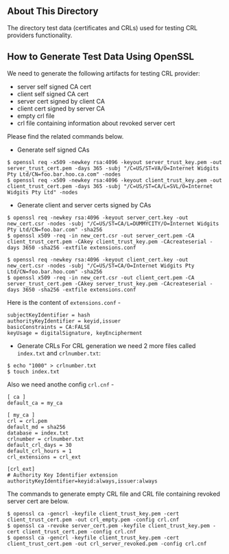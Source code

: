 About This Directory
-------------
The directory test data (certificates and CRLs) used for testing CRL providers 
functionality.

How to Generate Test Data Using OpenSSL
-------------

We need to generate the following artifacts for testing CRL provider:
* server self signed CA cert
* client self signed CA cert
* server cert signed by client CA
* client cert signed by server CA
* empty crl file 
* crl file containing information about revoked server cert

Please find the related commands below.

* Generate self signed CAs
```
$ openssl req -x509 -newkey rsa:4096 -keyout server_trust_key.pem -out server_trust_cert.pem -days 365 -subj "/C=US/ST=VA/O=Internet Widgits Pty Ltd/CN=foo.bar.hoo.ca.com" -nodes
$ openssl req -x509 -newkey rsa:4096 -keyout client_trust_key.pem -out client_trust_cert.pem -days 365 -subj "/C=US/ST=CA/L=SVL/O=Internet Widgits Pty Ltd" -nodes
```

* Generate client and server certs signed by CAs
```
$ openssl req -newkey rsa:4096 -keyout server_cert.key -out new_cert.csr -nodes -subj "/C=US/ST=CA/L=DUMMYCITY/O=Internet Widgits Pty Ltd/CN=foo.bar.com" -sha256
$ openssl x509 -req -in new_cert.csr -out server_cert.pem -CA client_trust_cert.pem -CAkey client_trust_key.pem -CAcreateserial -days 3650 -sha256 -extfile extensions.conf

$ openssl req -newkey rsa:4096 -keyout client_cert.key -out new_cert.csr -nodes -subj "/C=US/ST=CA/O=Internet Widgits Pty Ltd/CN=foo.bar.hoo.com" -sha256
$ openssl x509 -req -in new_cert.csr -out client_cert.pem -CA server_trust_cert.pem -CAkey server_trust_key.pem -CAcreateserial -days 3650 -sha256 -extfile extensions.conf
```

Here is the content of `extensions.conf` - 
```
subjectKeyIdentifier = hash
authorityKeyIdentifier = keyid,issuer
basicConstraints = CA:FALSE
keyUsage = digitalSignature, keyEncipherment
```

* Generate CRLs
For CRL generation we need 2 more files called `index.txt` and `crlnumber.txt`:
```
$ echo "1000" > crlnumber.txt
$ touch index.txt
```
Also we need anothe config `crl.cnf` - 
```
[ ca ]
default_ca = my_ca

[ my_ca ]
crl = crl.pem
default_md = sha256
database = index.txt
crlnumber = crlnumber.txt
default_crl_days = 30
default_crl_hours = 1
crl_extensions = crl_ext

[crl_ext]
# Authority Key Identifier extension
authorityKeyIdentifier=keyid:always,issuer:always
```

The commands to generate empty CRL file and CRL file containing revoked server
cert are below.
```
$ openssl ca -gencrl -keyfile client_trust_key.pem -cert client_trust_cert.pem -out crl_empty.pem -config crl.cnf
$ openssl ca -revoke server_cert.pem -keyfile client_trust_key.pem -cert client_trust_cert.pem -config crl.cnf
$ openssl ca -gencrl -keyfile client_trust_key.pem -cert client_trust_cert.pem -out crl_server_revoked.pem -config crl.cnf
```